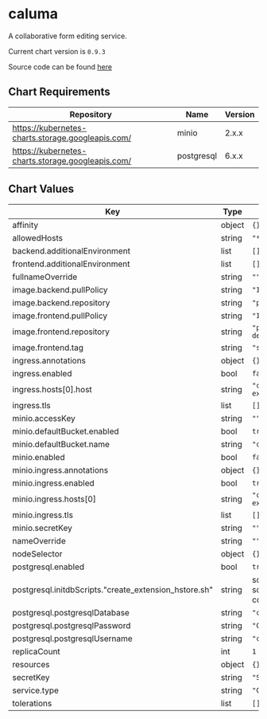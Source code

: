 caluma
======
A collaborative form editing service.

Current chart version is `0.9.3`

Source code can be found [here](https://caluma.io/)

## Chart Requirements

| Repository | Name | Version |
|------------|------|---------|
| https://kubernetes-charts.storage.googleapis.com/ | minio | 2.x.x |
| https://kubernetes-charts.storage.googleapis.com/ | postgresql | 6.x.x |

## Chart Values

| Key | Type | Default | Description |
|-----|------|---------|-------------|
| affinity | object | `{}` |  |
| allowedHosts | string | `"*"` |  |
| backend.additionalEnvironment | list | `[]` |  |
| frontend.additionalEnvironment | list | `[]` |  |
| fullnameOverride | string | `""` |  |
| image.backend.pullPolicy | string | `"IfNotPresent"` |  |
| image.backend.repository | string | `"projectcaluma/caluma"` |  |
| image.frontend.pullPolicy | string | `"IfNotPresent"` |  |
| image.frontend.repository | string | `"projectcaluma/caluma-demo"` |  |
| image.frontend.tag | string | `"stable"` |  |
| ingress.annotations | object | `{}` |  |
| ingress.enabled | bool | `false` |  |
| ingress.hosts[0].host | string | `"caluma.chart-example.local"` |  |
| ingress.tls | list | `[]` |  |
| minio.accessKey | string | `""` |  |
| minio.defaultBucket.enabled | bool | `true` |  |
| minio.defaultBucket.name | string | `"caluma-media"` |  |
| minio.enabled | bool | `false` |  |
| minio.ingress.annotations | object | `{}` |  |
| minio.ingress.enabled | bool | `true` |  |
| minio.ingress.hosts[0] | string | `"caluma.chart-example.local"` |  |
| minio.ingress.tls | list | `[]` |  |
| minio.secretKey | string | `""` |  |
| nameOverride | string | `""` |  |
| nodeSelector | object | `{}` |  |
| postgresql.enabled | bool | `true` |  |
| postgresql.initdbScripts."create_extension_hstore.sh" | string | script that switches the socket to trusted to configure hstore | script to initialize hstore |
| postgresql.postgresqlDatabase | string | `"caluma"` |  |
| postgresql.postgresqlPassword | string | `"CHANGEME"` |  |
| postgresql.postgresqlUsername | string | `"caluma"` |  |
| replicaCount | int | `1` |  |
| resources | object | `{}` |  |
| secretKey | string | `"SUPERSECRET"` |  |
| service.type | string | `"ClusterIP"` |  |
| tolerations | list | `[]` |  |

